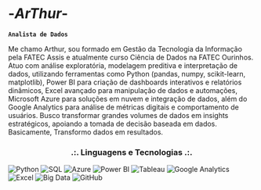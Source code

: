 # -_ArThur_-
**`Analista de Dados`**

Me chamo Arthur, sou formado em Gestão da Tecnologia da Informação pela FATEC Assis e atualmente curso Ciência de Dados na FATEC Ourinhos. Atuo com análise exploratória, modelagem preditiva e interpretação de dados, utilizando ferramentas como Python (pandas, numpy, scikit-learn, matplotlib), Power BI para criação de dashboards interativos e relatórios dinâmicos, Excel avançado para manipulação de dados e automações, Microsoft Azure para soluções em nuvem e integração de dados, além do Google Analytics para análise de métricas digitais e comportamento de usuários. Busco transformar grandes volumes de dados em insights estratégicos, apoiando a tomada de decisão baseada em dados. Basicamente, Transformo dados em resultados.

<h3 align="center"><strong>.:. Linguagens e Tecnologias .:.</strong></h3>

<p align="left">
    <img 
        alt="Python" 
        title="Python" 
        src="https://custom-icon-badges.demolab.com/badge/Python-4C9CD1?style=for-the-badge&logo=python&logoColor=white"
    />
    <img 
        alt="SQL" 
        title="SQL" 
        src="https://custom-icon-badges.demolab.com/badge/SQL-0077B5?style=for-the-badge&logo=microsoft-sql-server&logoColor=white"
    />
     <img 
        alt="Azure" 
        title="Azure" 
        src="https://custom-icon-badges.demolab.com/badge/Microsoft%20Azure-4A90E2?style=for-the-badge&logo=microsoftazure&logoColor=white"
    /> 
    <img 
        alt="Power BI" 
        title="Power BI" 
        src="https://custom-icon-badges.demolab.com/badge/Power%20BI-FFB74D?style=for-the-badge&logo=powerbi&logoColor=white"
    />
    <img
    alt="Tableau" 
        title="Tableau" 
        src="https://custom-icon-badges.demolab.com/badge/Tableau-FF7043?style=for-the-badge&logo=tableau&logoColor=white"
    />
    <img 
        alt="Google Analytics" 
        title="Google Analytics" 
        src="https://custom-icon-badges.demolab.com/badge/Google%20Analytics-FF7043?style=for-the-badge&logo=google-analytics&logoColor=white"
    />
    <img 
        alt="Excel" 
        title="Excel" 
        src="https://custom-icon-badges.demolab.com/badge/Excel-4CAF50?style=for-the-badge&logo=microsoft-excel&logoColor=white"
    />
    <img 
       alt="Big Data" 
        title="Big Data" 
        src="https://custom-icon-badges.demolab.com/badge/Big%20Data-66BB6A?style=for-the-badge&logo=hadoop&logoColor=white" 
    />
    <img 
        alt="GitHub" 
        title="GitHub" 
        src="https://custom-icon-badges.demolab.com/badge/GitHub-2E2E2E?style=for-the-badge&logo=github&logoColor=white"
    />
</p>




